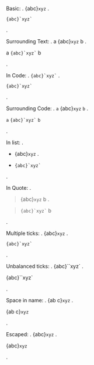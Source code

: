Basic:
.
{abc}`xyz`
.
<p><code class="myst-role">{abc}`xyz`</code></p>
.

Surrounding Text:
.
a {abc}`xyz` b
.
<p>a <code class="myst-role">{abc}`xyz`</code> b</p>
.

In Code:
.
`` {abc}`xyz` ``
.
<p><code>{abc}`xyz`</code></p>
.


Surrounding Code:
.
`a` {abc}`xyz` `b`
.
<p><code>a</code> <code class="myst-role">{abc}`xyz`</code> <code>b</code></p>
.

In list:
.
- {abc}`xyz`
.
<ul>
<li><code class="myst-role">{abc}`xyz`</code></li>
</ul>
.

In Quote:
.
> {abc}`xyz` b
.
<blockquote>
<p><code class="myst-role">{abc}`xyz`</code> b</p>
</blockquote>
.

Multiple ticks:
.
{abc}``xyz``
.
<p><code class="myst-role">{abc}`xyz`</code></p>
.

Unbalanced ticks:
.
{abc}``xyz`
.
<p>{abc}``xyz`</p>
.

Space in name:
.
{ab c}`xyz`
.
<p>{ab c}<code>xyz</code></p>
.

Escaped:
.
\{abc}`xyz`
.
<p>{abc}<code>xyz</code></p>
.
